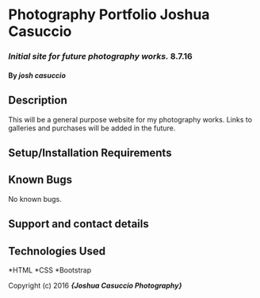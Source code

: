# Photography Portfolio Joshua Casuccio

### _Initial site for future photography works._ 8.7.16

#### By _josh casuccio_

## Description

This will be a general purpose website for my photography works. Links to galleries and purchases will be added in the future.

## Setup/Installation Requirements

## Known Bugs
No known bugs.

## Support and contact details


## Technologies Used

*HTML
*CSS
*Bootstrap


Copyright (c) 2016 **_{Joshua Casuccio Photography}_**
